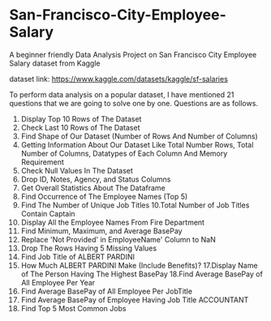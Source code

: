 # San-Francisco-City-Employee-Salary
A beginner friendly Data Analysis Project on San Francisco City Employee Salary dataset from Kaggle

dataset link: https://www.kaggle.com/datasets/kaggle/sf-salaries

To perform data analysis on a popular dataset, I have mentioned 21 questions that we are going to solve one by one. Questions are as follows.

1.  Display Top 10 Rows of The Dataset
2. Check Last 10 Rows of The Dataset
3. Find Shape of Our Dataset (Number of Rows And Number of Columns)
4.  Getting Information About Our Dataset Like Total Number Rows, Total Number of Columns, Datatypes of Each Column And Memory Requirement
5. Check Null Values In The Dataset
6. Drop ID, Notes, Agency, and Status Columns
7. Get Overall Statistics About The Dataframe
8. Find Occurrence of The Employee Names  (Top 5)
9. Find The Number of Unique Job Titles
10.Total Number of Job Titles Contain Captain
11. Display All the Employee Names From Fire Department
12. Find Minimum, Maximum, and Average BasePay
13. Replace 'Not Provided' in EmployeeName' Column to NaN 
14. Drop The Rows Having 5 Missing Values
15. Find Job Title of ALBERT PARDINI
16. How Much ALBERT PARDINI Make (Include Benefits)?
17.Display Name of The Person Having The Highest BasePay
18.Find Average BasePay of All Employee Per Year 
19. Find Average BasePay of All Employee Per JobTitle 
20. Find Average BasePay of Employee Having Job Title ACCOUNTANT  
21. Find Top 5 Most Common Jobs
